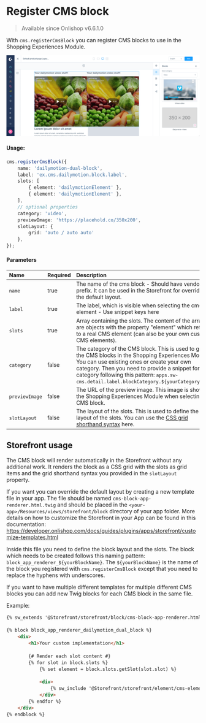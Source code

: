 # Register CMS block

> Available since Onlishop v6.6.1.0

With `cms.registerCmsBlock` you can register CMS blocks to use in the Shopping Experiences Module.

![Register a CMS block in your Shopping Experiences Module via App](../assets/register-cms-block-example.png)

#### Usage:
```ts
cms.registerCmsBlock({
    name: 'dailymotion-dual-block',
    label: 'ex.cms.dailymotion.block.label',
    slots: [
        { element: 'dailymotionElement' },
        { element: 'dailymotionElement' },
    ],
    // optional properties
    category: 'video',
    previewImage: 'https://placehold.co/350x200',
    slotLayout: {
        grid: 'auto / auto auto'
    },
});
```

#### Parameters
| Name           | Required | Description                                                                                                                                                                                                                                                                                             |
| :------------- | :------- | :------------------------------------------------------------------------------------------------------------------------------------------------------------------------------------------------------------------------------------------------------------------------------------------------------ |
| `name`         | true     | The name of the cms block - Should have vendor prefix. It can be used in the Storefront for overriding the default layout.                                                                                                                                                                              |
| `label`        | true     | The label, which is visible when selecting the cms element - Use snippet keys here                                                                                                                                                                                                                      |
| `slots`        | true     | Array containing the slots. The content of the array are objects with the property "element" which refers to a real CMS element (can also be your own custom CMS elements).                                                                                                                             |
| `category `    | false    | The category of the CMS block. This is used to group the CMS blocks in the Shopping Experiences Module. You can use existing ones or create your own category. Then you need to provide a snippet for the category following this pattern: `apps.sw-cms.detail.label.blockCategory.${yourCategoryName}` |
| `previewImage` | false    | The URL of the preview image. This image is shown in the Shopping Experiences Module when selecting the CMS block.                                                                                                                                                                                      |
| `slotLayout`   | false    | The layout of the slots. This is used to define the grid layout of the slots. You can use the [CSS grid shorthand syntax](https://developer.mozilla.org/en-US/docs/Web/CSS/grid) here.                                                                                                                  |


## Storefront usage

The CMS block will render automatically in the Storefront without any additional work. It renders the block as a CSS grid with the slots as grid items and the grid shorthand syntax you provided in the `slotLayout` property.

If you want you can override the default layout by creating a new template file in your app. The file should be named `cms-block-app-renderer.html.twig` and should be placed in the `<your-app>/Resources/views/storefront/block` directory of your app folder. More details on how to customize the Storefront in your App can be found in this documentation: https://developer.onlishop.com/docs/guides/plugins/apps/storefront/customize-templates.html

Inside this file you need to define the block layout and the slots. The block which needs to be created follows this naming pattern: `block_app_renderer_${yourBlockName}`. The `${yourBlockName}` is the name of the block you registered with `cms.registerCmsBlock` except that you need to replace the hyphens with underscores.

If you want to have multiple different templates for multiple different CMS blocks you can add new Twig blocks for each CMS block
in the same file.

Example:

```html
{% sw_extends '@Storefront/storefront/block/cms-block-app-renderer.html.twig' %}

{% block block_app_renderer_dailymotion_dual_block %}
    <div>
        <h1>Your custom implementation</h1>

        {# Render each slot content #}
        {% for slot in block.slots %}
            {% set element = block.slots.getSlot(slot.slot) %}

            <div>
                {% sw_include '@Storefront/storefront/element/cms-element-' ~ element.type ~ '.html.twig' ignore missing %}
            </div>
        {% endfor %}
    </div>
{% endblock %}
```